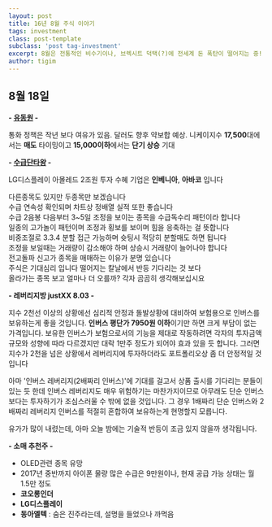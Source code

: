 ```yaml
--- 
layout: post  
title: 16년 8월 주식 이야기      
tags: investment  
class: post-template
subclass: 'post tag-investment'        
excerpt: 8월은 전통적인 비수기이나, 브렉시트 덕택(?)에 전세계 돈 폭탄이 떨어지는 중!    
author: tigim                     
---  
```

  
## 8월 18일  
  
**- [유동원](http://blog.naver.com/danieldwyoo/220780245820) -**  

통화 정책은 작년 보다 여유가 있음. 달러도 향후 약보합 예상. 니케이지수 **17,500**대에서는 **매도** 타이밍이고 **15,000이하**에서는 **단기 상승** 기대 
 
**- [수급단타왕](http://blog.naver.com/944tookgi/220780073920) -**  
  
LG디스플레이 아몰레드 2조원 투자 수혜 기업은 **인베니아**, **아바코** 입니다
  
다른종목도 있지만 두종목만 보겠습니다  
수급 연속성 확인되며 차트상 정배열 실적 또한 좋습니다  
수급 2음봉 다음부터 3~5일 조정을 보이는 종목을 수급독수리 패턴이라 합니다  
일종의 고가놀이 패턴이며 조정과 횡보를 보이며 힘을 응축하는 걸 뜻합니다  
비중조절로 3.3.4 분할 접근 가능하며 슛팅시 적당히 분할매도 하면 됩니다  
조정을 보일때는 거래량이 감소해야 하며 상승시 거래량이 늘어나야 합니다  
전고돌파 신고가 종목을 매매하는 이유가 분명 있습니다  
주식은 기대심리 입니다 떨어지는 칼날에서 반등 기다리는 것 보다  
올라가는 종목 보고 얼마나 더 오를까? 각자 곰곰히 생각해보십시요  


**- 레버리지방 justXX 8.03 -**  

지수 2천선 이상의 상황에선 심리적 안정과 돌발상황에 대비하여 보험용으로 인버스를 보유하는게 좋을 것입니다. **인버스 평단가 7950원 이하**이기만 하면 크게 부담이 없는 가격입니다. 보유한 인버스가 보험으로서의 기능을 제대로 작동하려면 각자의 투자금액 규모와 성향에 따라 다르겠지만 대락 1만주 정도가 되어야 효과 있을 듯 합니다. 그러면 지수가 2천을 넘은 상황에서 레버리지에 투자하더라도 포트폴리오상 좀 더 안정적일 것입니다 


아마 '인버스 레버리지(2배짜리 인버스)'에 기대를 걸고서 상품 출시를 기다리는 분들이 있는 듯 한데 인버스 레버리지도 매우 위험하기는 마찬가지이므로 아무래도 단순 인버스보다는 투자하기가 조심스러울 수 밖에 없을 것입니다. 그 경우 1배짜리 단순 인버스와 2배짜리 레버리지 인버스를 적절히 혼합하여 보유하는게 현명할지 모릅니다. 

유가가 많이 내렸는데, 아마 오늘 밤에는 기술적 반등이 조금 있지 않을까 생각됩니다. 
  

**- 소매 추천주 -**  
  
- OLED관련 종목 유망   
- 2017년 중반까지 아이폰 물량 많은 수급은 9만원이나, 현재 공급 가능 상태는 월 1.5만 정도  
- **코오롱인더**    
- **LG디스플레이**
- **동아엘텍** : 숨은 진주라는데, 설명을 들었으나 까먹음  

  